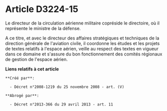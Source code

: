 # Article D3224-15

Le directeur de la circulation aérienne militaire copréside le directoire, où il représente le ministre de la défense.

A ce titre, et avec le directeur des affaires stratégiques et techniques de la direction générale de l'aviation civile, il
coordonne les études et les projets de textes relatifs à l'espace aérien, veille au respect des textes en vigueur dans ce
domaine et s'assure du bon fonctionnement des comités régionaux de gestion de l'espace aérien.

**Liens relatifs à cet article**

	**Créé par**:

	  - Décret n°2008-1219 du 25 novembre 2008 - art. (V)

	**Abrogé par**:

	  - Décret n°2013-366 du 29 avril 2013 - art. 11
